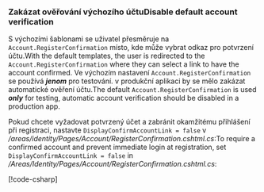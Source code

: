 <a name="ddav"></a>
### <a name="disable-default-account-verification"></a><span data-ttu-id="bfffa-101">Zakázat ověřování výchozího účtu</span><span class="sxs-lookup"><span data-stu-id="bfffa-101">Disable default account verification</span></span>

<span data-ttu-id="bfffa-102">S výchozími šablonami se uživatel přesměruje na `Account.RegisterConfirmation` místo, kde může vybrat odkaz pro potvrzení účtu.</span><span class="sxs-lookup"><span data-stu-id="bfffa-102">With the default templates, the user is redirected to the `Account.RegisterConfirmation` where they can select a link to have the account confirmed.</span></span> <span data-ttu-id="bfffa-103">Ve výchozím nastavení `Account.RegisterConfirmation` se používá ***jenom*** pro testování. v produkční aplikaci by se mělo zakázat automatické ověření účtu.</span><span class="sxs-lookup"><span data-stu-id="bfffa-103">The default `Account.RegisterConfirmation` is used ***only*** for testing, automatic account verification should be disabled in a production app.</span></span>

<span data-ttu-id="bfffa-104">Pokud chcete vyžadovat potvrzený účet a zabránit okamžitému přihlášení při registraci, nastavte `DisplayConfirmAccountLink = false` v */areas/identity/Pages/Account/RegisterConfirmation.cshtml.cs*:</span><span class="sxs-lookup"><span data-stu-id="bfffa-104">To require a confirmed account and prevent immediate login at registration, set `DisplayConfirmAccountLink = false` in */Areas/Identity/Pages/Account/RegisterConfirmation.cshtml.cs*:</span></span>

[!code-csharp[](~/security/authentication/identity/sample/WebApp3/Areas/Identity/Pages/Account/RegisterConfirmation.cshtml.cs?name=snippet&highlight=34)]